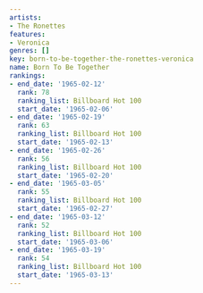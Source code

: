 ```yaml
---
artists:
- The Ronettes
features:
- Veronica
genres: []
key: born-to-be-together-the-ronettes-veronica
name: Born To Be Together
rankings:
- end_date: '1965-02-12'
  rank: 78
  ranking_list: Billboard Hot 100
  start_date: '1965-02-06'
- end_date: '1965-02-19'
  rank: 63
  ranking_list: Billboard Hot 100
  start_date: '1965-02-13'
- end_date: '1965-02-26'
  rank: 56
  ranking_list: Billboard Hot 100
  start_date: '1965-02-20'
- end_date: '1965-03-05'
  rank: 55
  ranking_list: Billboard Hot 100
  start_date: '1965-02-27'
- end_date: '1965-03-12'
  rank: 52
  ranking_list: Billboard Hot 100
  start_date: '1965-03-06'
- end_date: '1965-03-19'
  rank: 54
  ranking_list: Billboard Hot 100
  start_date: '1965-03-13'
---
```


